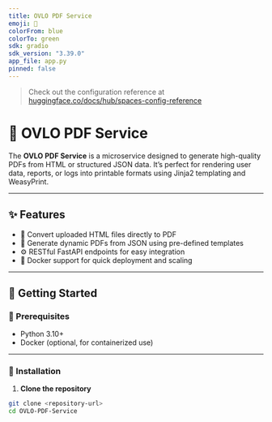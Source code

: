 ```yaml
---
title: OVLO PDF Service
emoji: 🧾
colorFrom: blue
colorTo: green
sdk: gradio
sdk_version: "3.39.0"
app_file: app.py
pinned: false
---
```


> Check out the configuration reference at [huggingface.co/docs/hub/spaces-config-reference](https://huggingface.co/docs/hub/spaces-config-reference)

# 🧾 OVLO PDF Service

The **OVLO PDF Service** is a microservice designed to generate high-quality PDFs from HTML or structured JSON data. It’s perfect for rendering user data, reports, or logs into printable formats using Jinja2 templating and WeasyPrint.

---

## ✨ Features

- 📄 Convert uploaded HTML files directly to PDF
- 🧩 Generate dynamic PDFs from JSON using pre-defined templates
- ⚙️ RESTful FastAPI endpoints for easy integration
- 🐳 Docker support for quick deployment and scaling

---

## 🚀 Getting Started

### 🧰 Prerequisites

- Python 3.10+
- Docker (optional, for containerized use)

---

### 🔧 Installation

1. **Clone the repository**

```bash
git clone <repository-url>
cd OVLO-PDF-Service
